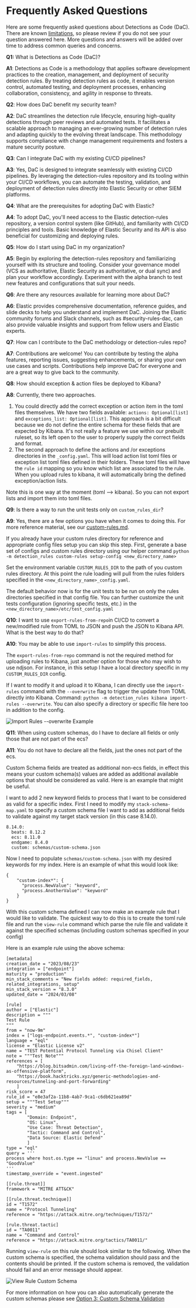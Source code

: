 # Frequently Asked Questions

Here are some frequently asked questions about Detections as Code (DaC). There are known [limitations](./known_limitations.md), so please review if you do not see your question answered here. More questions and answers will be added over time to address common queries and concerns.

**Q1:** What is Detections as Code (DaC)?

**A1**: Detections as Code is a methodology that applies software development practices to the creation, management, and deployment of security detection rules. By treating detection rules as code, it enables version control, automated testing, and deployment processes, enhancing collaboration, consistency, and agility in response to threats.

**Q2**: How does DaC benefit my security team?

**A2**: DaC streamlines the detection rule lifecycle, ensuring high-quality detections through peer reviews and automated tests. It facilitates a scalable approach to managing an ever-growing number of detection rules and adapting quickly to the evolving threat landscape. This methodology supports compliance with change management requirements and fosters a mature security posture.

**Q3**: Can I integrate DaC with my existing CI/CD pipelines?

**A3**: Yes, DaC is designed to integrate seamlessly with existing CI/CD pipelines. By leveraging the detection-rules repository and its tooling within your CI/CD workflows, you can automate the testing, validation, and deployment of detection rules directly into Elastic Security or other SIEM platforms.

**Q4**: What are the prerequisites for adopting DaC with Elastic?

**A4**: To adopt DaC, you'll need access to the Elastic detection-rules repository, a version control system (like GitHub), and familiarity with CI/CD principles and tools. Basic knowledge of Elastic Security and its API is also beneficial for customizing and deploying rules.

**Q5**: How do I start using DaC in my organization?

**A5**: Begin by exploring the detection-rules repository and familiarizing yourself with its structure and tooling. Consider your governance model (VCS as authoritative, Elastic Security as authoritative, or dual sync) and plan your workflow accordingly. Experiment with the alpha branch to test new features and configurations that suit your needs.

**Q6**: Are there any resources available for learning more about DaC?

**A6**: Elastic provides comprehensive documentation, reference guides, and slide decks to help you understand and implement DaC. Joining the Elastic community forums and Slack channels, such as #security-rules-dac, can also provide valuable insights and support from fellow users and Elastic experts.

**Q7**: How can I contribute to the DaC methodology or detection-rules repo?

**A7**: Contributions are welcome! You can contribute by testing the alpha features, reporting issues, suggesting enhancements, or sharing your own use cases and scripts. Contributions help improve DaC for everyone and are a great way to give back to the community.

**Q8**: How should exception & action files be deployed to Kibana?

**A8**: Currently, there two approaches.

1. You could directly add the correct exception or action item in the toml files themselves. We have two fields available: `actions: Optional[list]` and `exceptions_list: Optional[list]`. This approach is a bit difficult because we do not define the entire schema for these fields that are expected by Kibana. It's not really a feature we use within our prebuilt ruleset, so its left open to the user to properly supply the correct fields and format.
2. The second approach to define the actions and /or exceptions directories in the `_config.yaml`. This will load action list toml files or exception list toml files defined in their folders. These toml files will have the `rule id`  mapping so you know which list are associated to the rule. When you upload rules to kibana, it will automatically bring the defined exception/action lists.

Note this is one way at the moment (toml --> kibana). So you can not export lists and import them into toml files.


**Q9**: Is there a way to run the unit tests only on `custom_rules_dir`?

**A9**: Yes, there are a few options you have when it comes to doing this. For more reference material, see our [custom-rules.md](https://github.com/elastic/detection-rules/blob/main/docs/custom-rules.md).

If you already have your custom rules directory for reference and appropriate config files setup you can skip this step.
First, generate a base set of configs and custom rules directory using our helper command
`python -m detection_rules custom-rules setup-config <new_directory_name>`

Set the environment variable `CUSTOM_RULES_DIR` to the path of you custom rules directory. At this point the rule loading will pull from the rules folders specified in the `<new_directory_name>_config.yaml`.

The default behavior now is for the unit tests to be run on only the rules directories specified in that config file.
You can further customize the unit tests configuration (ignoring specific tests, etc.) in the `<new_directory_name>/etc/test_config.yaml`


**Q10**: I want to use `export-rules-from-repo`in CI/CD to convert a new/modified rule from TOML to JSON and push the JSON to Kibana API. What is the best way to do that?

**A10**: You may be able to use `import-rules` to simplify this process. 

The `export-rules-from-repo` command is not the required method for uploading rules to Kibana, just another option for those who may wish to use ndjson.
For instance, in this setup I have a local directory specific in my `CUSTOM_RULES_DIR` config. 

If I want to modify it and upload it to Kibana, I can directly use the `import-rules` command with the `--overwrite` flag to trigger the update from TOML directly into Kibana.
Command: `python -m detection_rules kibana import-rules --overwrite`. You can also specify a directory or specific file here too in addition to the config.

 <img src="_static/rule_update_example.gif"  alt="Import Rules --overwrite Example" id="figure4"/>


**Q11**: When using custom schemas, do I have to declare all fields or only those that are not part of the ecs?

**A11**: You do not have to declare all the fields, just the ones not part of the ecs.

Custom Schema fields are treated as additional non-ecs fields, in effect this means your custom schema(s) values are added as additional available options that should be considered as valid. Here is an example that might be useful.

I want to add 2 new keyword fields to process that I want to be considered as valid for a specific index. First I need to modify my `stack-schema-map.yaml` to specify a custom schema file I want to add as additional fields to validate against my target stack version (in this case 8.14.0).

```
8.14.0:
  beats: 8.12.2
  ecs: 8.11.0
  endgame: 8.4.0
  custom: schemas/custom-schema.json
```

Now I need to populate `schemas/custom-schema.json` with my desired keywords for my index. Here is an example of what this would look like:

```
{
    "custom-index*": {
      "process.NewValue": "keyword",
      "process.AnotherValue": "keyword"
    }
}
```

With this custom schema defined I can now make an example rule that I would like to validate. The quickest way to do this is to create the toml rule file and run the `view-rule` command which parse the rule file and validate it against the specified schemas (including custom schemas specified in your config)

Here is an example rule using the above schema:
```
[metadata]
creation_date = "2023/08/23"
integration = ["endpoint"]
maturity = "production"
min_stack_comments = "New fields added: required_fields, related_integrations, setup"
min_stack_version = "8.3.0"
updated_date = "2024/03/08"

[rule]
author = ["Elastic"]
description = """
Test Rule
"""
from = "now-9m"
index = ["logs-endpoint.events.*", "custom-index*"]
language = "eql"
license = "Elastic License v2"
name = "TEST Potential Protocol Tunneling via Chisel Client"
note = """Test Note"""
references = [
    "https://blog.bitsadmin.com/living-off-the-foreign-land-windows-as-offensive-platform",
    "https://book.hacktricks.xyz/generic-methodologies-and-resources/tunneling-and-port-forwarding"
    ]
risk_score = 47
rule_id = "e8e3af2a-11b8-4ab7-9ca1-c6db621ea89d"
setup = """Test Setup"""
severity = "medium"
tags = [
        "Domain: Endpoint",
        "OS: Linux",
        "Use Case: Threat Detection",
        "Tactic: Command and Control",
        "Data Source: Elastic Defend"
        ]
type = "eql"
query = '''
process where host.os.type == "linux" and process.NewValue == "GoodValue"
'''
timestamp_override = "event.ingested"

[[rule.threat]]
framework = "MITRE ATT&CK"

[[rule.threat.technique]]
id = "T1572"
name = "Protocol Tunneling"
reference = "https://attack.mitre.org/techniques/T1572/"

[rule.threat.tactic]
id = "TA0011"
name = "Command and Control"
reference = "https://attack.mitre.org/tactics/TA0011/"
```

Running `view-rule` on this rule should look similar to the following. When the custom schema is specified, the schema validation should pass and the contents should be printed. If the custom schema is removed, the validation should fail and an error message should appear.

 <img src="_static/byos_test.gif"  alt="View Rule Custom Schema" id="figure5"/>


For more information on how you can also automatically generate the custom schemas please see [Option 3: Custom Schema Validation](https://dac-reference.readthedocs.io/en/latest/internals_of_the_detection_rules_repo.html#option-3-custom-schema-validation)